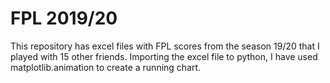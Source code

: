 # FPL 2019/20
This repository has excel files with FPL scores from the season 19/20 that I played with 15 other friends. Importing the excel file to python, I have used matplotlib.animation to create a running chart.
